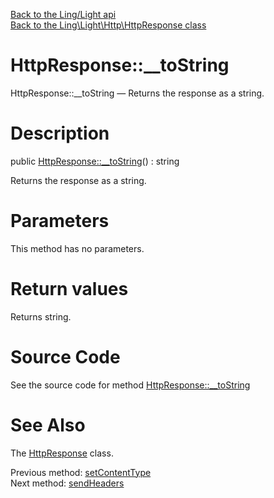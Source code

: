 [Back to the Ling/Light api](https://github.com/lingtalfi/Light/blob/master/doc/api/Ling/Light.md)<br>
[Back to the Ling\Light\Http\HttpResponse class](https://github.com/lingtalfi/Light/blob/master/doc/api/Ling/Light/Http/HttpResponse.md)


HttpResponse::__toString
================



HttpResponse::__toString — Returns the response as a string.




Description
================


public [HttpResponse::__toString](https://github.com/lingtalfi/Light/blob/master/doc/api/Ling/Light/Http/HttpResponse/__toString.md)() : string




Returns the response as a string.




Parameters
================

This method has no parameters.


Return values
================

Returns string.








Source Code
===========
See the source code for method [HttpResponse::__toString](https://github.com/lingtalfi/Light/blob/master/Http/HttpResponse.php#L318-L336)


See Also
================

The [HttpResponse](https://github.com/lingtalfi/Light/blob/master/doc/api/Ling/Light/Http/HttpResponse.md) class.

Previous method: [setContentType](https://github.com/lingtalfi/Light/blob/master/doc/api/Ling/Light/Http/HttpResponse/setContentType.md)<br>Next method: [sendHeaders](https://github.com/lingtalfi/Light/blob/master/doc/api/Ling/Light/Http/HttpResponse/sendHeaders.md)<br>

